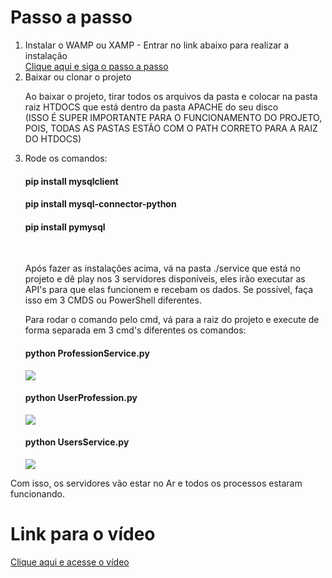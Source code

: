<h1>Passo a passo</h1>
<ol>
  <li>Instalar o WAMP ou XAMP - Entrar no link abaixo para realizar a instalação</li>
  <a href="https://blog.templatetoaster.com/how-to-install-wamp/">Clique aqui e siga o passo a passo</a>
  <li>Baixar ou clonar o projeto</li>
  <p>Ao baixar o projeto, tirar todos os arquivos da pasta e colocar na pasta raiz HTDOCS que está dentro da pasta APACHE do seu disco <br> (ISSO É SUPER IMPORTANTE PARA O FUNCIONAMENTO DO PROJETO, POIS, TODAS AS PASTAS ESTÃO COM O PATH CORRETO PARA A RAIZ DO HTDOCS)</p>
  <li>Rode os comandos:</li>
  <h4>pip install mysqlclient</h4>
  <h4>pip install mysql-connector-python</h4>
  <h4>pip install pymysql</h4>
  
  <br>
  <p>Após fazer as instalações acima, vá na pasta ./service que está no projeto e dê play nos 3 servidores disponíveis, eles irão executar as API's 
  para que elas funcionem e recebam os dados. Se possível, faça isso em 3 CMDS ou PowerShell diferentes.</p>
  <p>Para rodar o comando pelo cmd, vá para a raiz do projeto e execute de forma separada em 3 cmd's diferentes os comandos: </p>
  <h4>python ProfessionService.py</h4>
  <img style="max-width: 100%" src="https://imgur.com/lFLpzV4.jpg"/>
  <h4>python UserProfession.py</h4>
  <img style="max-width: 100%" src="https://imgur.com/tcpdKpn.jpg"/>
  <h4>python UsersService.py</h4>
  <img style="max-width: 100%" src="https://imgur.com/UfKCnUM.jpg"/>
</ol>
<p>Com isso, os servidores vão estar no Ar e todos os processos estaram funcionando.</p>

<h1>Link para o vídeo</h1>
<a href="https://www.youtube.com/watch?v=gVrWpKsL4do&ab_channel=MateusPaulo">Clique aqui e acesse o vídeo</a>

